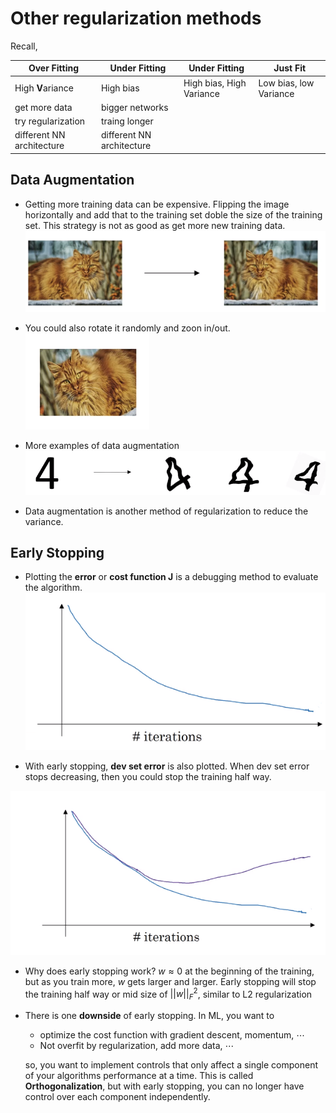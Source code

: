 # Other regularization methods

Recall,

| Over Fitting              | Under Fitting             | Under Fitting            | Just Fit               |
| ------------------------- | ------------------------- | ------------------------ | ---------------------- |
| High **V**ariance         | High bias                 | High bias, High Variance | Low bias, low Variance |
| get more data             | bigger networks           |                          |                        |
| try regularization        | traing longer             |                          |                        |
| different NN architecture | different NN architecture |                          |                        |


## Data Augmentation

* Getting more training data can be expensive. Flipping the image horizontally and add that to the training set doble the size of the training set. This strategy is not as good as get more new training data.
![](images/032-other-regularization-methods-2849ac18.png)

* You could also rotate it randomly and zoon in/out.
![](images/032-other-regularization-methods-fa93e711.png)

* More examples of data augmentation
![](images/032-other-regularization-methods-94df02b9.png)

* Data augmentation is another method of regularization to reduce the variance.

## Early Stopping

* Plotting the **error** or **cost function J** is a debugging method to evaluate the algorithm.
![](images/032-other-regularization-methods-6450cced.png)

* With early stopping, **dev set error** is also plotted. When dev set error stops decreasing, then you could stop the training half way.

![](images/032-other-regularization-methods-d96bcc3a.png)

* Why does early stopping work? $w \approx 0$ at the beginning of the training, but as you train more, $w$ gets larger and larger. Early stopping will stop the training half way or mid size of $||w||_{F}^2$, similar to L2 regularization

* There is one **downside** of early stopping. In ML, you want to
  - optimize the cost function with gradient descent, momentum, $\cdots$
  - Not overfit by regularization, add more data, $\cdots$

  so, you want to implement controls that only affect a single component of your algorithms performance at a time. This is called **Orthogonalization**, but with early stopping, you can no longer have control over each component independently.
